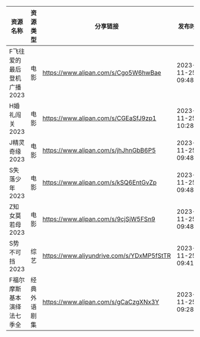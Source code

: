 | 资源名称            | 资源类型   | 分享链接                                      | 发布时间                |
| --------------- | ------ | ----------------------------------------- | ------------------- |
| F飞往爱的最后登机广播2023 | 电影     | https://www.alipan.com/s/Cgo5W6hwBae      | 2023-11-25 09:48:03 |
| H婚礼闯关2023       | 电影     | https://www.alipan.com/s/CGEaSfJ9zp1      | 2023-11-25 10:28:04 |
| J精灵奇缘2023       | 电影     | https://www.alipan.com/s/jhJhnGbB6P5      | 2023-11-25 09:48:09 |
| S失落少年2023       | 电影     | https://www.alipan.com/s/kSQ6EntGvZp      | 2023-11-25 09:48:16 |
| Z知女莫若母2023      | 电影     | https://www.alipan.com/s/9cjSjW5FSn9      | 2023-11-25 09:48:21 |
| S势不可挡2023       | 综艺     | https://www.aliyundrive.com/s/YDxMP5fStTR | 2023-11-25 09:41:04 |
| F福尔摩斯基本演绎法七季全   | 经典外语剧集 | https://www.alipan.com/s/gCaCzgXNx3Y      | 2023-11-25 09:28:04 |
